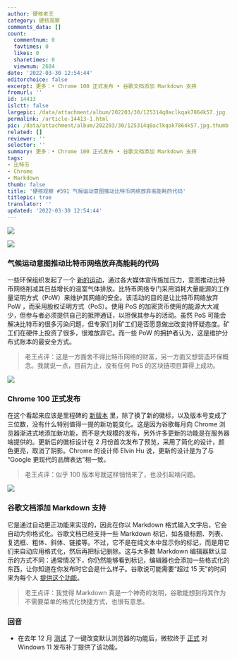 ```yaml
---
author: 硬核老王
category: 硬核观察
comments_data: []
count:
  commentnum: 0
  favtimes: 0
  likes: 0
  sharetimes: 0
  viewnum: 2684
date: '2022-03-30 12:54:44'
editorchoice: false
excerpt: 更多：• Chrome 100 正式发布 • 谷歌文档添加 Markdown 支持
fromurl: ''
id: 14413
islctt: false
largepic: /data/attachment/album/202203/30/125314q0aclkqak7864k57.jpg
permalink: /article-14413-1.html
pic: /data/attachment/album/202203/30/125314q0aclkqak7864k57.jpg.thumb.jpg
related: []
reviewer: ''
selector: ''
summary: 更多：• Chrome 100 正式发布 • 谷歌文档添加 Markdown 支持
tags:
- 比特币
- Chrome
- Markdown
thumb: false
title: '硬核观察 #591 气候运动意图推动比特币网络放弃高能耗的代码'
titlepic: true
translator: ''
updated: '2022-03-30 12:54:44'
---
```


![](/data/attachment/album/202203/30/125314q0aclkqak7864k57.jpg)


![](/data/attachment/album/202203/30/125323r1pmqlpennndqlel.jpg)


### 气候运动意图推动比特币网络放弃高能耗的代码


一些环保组织发起了一个 [新的运动](https://www.theverge.com/2022/3/29/22999715/climate-change-bitcoin-drop-energy-hungry-software-code-proof-of-work)，通过各大媒体宣传施加压力，意图推动比特币网络削减其日益增长的温室气体排放。比特币网络专门采用消耗大量能源的工作量证明方式（PoW）来维护其网络的安全。该活动的目的是让比特币网络放弃 PoW ，而采用股权证明方式（PoS）。使用 PoS 的加密货币使用的能源大大减少，但参与者必须提供自己的抵押通证，以担保其参与的活动。虽然 PoS 可能会解决比特币的很多污染问题，但专家们对矿工们是否愿意做出改变持怀疑态度。矿工们在硬件上投资了很多，很难放弃它。而一些 PoW 的拥护者认为，这是维护分布式账本的最安全方式。



> 
> 老王点评：这是一方面舍不得比特币网络的财富，另一方面又想营造环保概念。我就说一点，目前为止，没有任何 PoS 的区块链项目算得上成功。
> 
> 
> 


![](/data/attachment/album/202203/30/125331g0nawceai1ca8gz5.jpg)


### Chrome 100 正式发布


在这个看起来应该是里程碑的 [新版本](https://chromereleases.googleblog.com/2022/03/stable-channel-update-for-desktop_29.html) 里，除了换了新的徽标，以及版本号变成了三位数，没有什么特别值得一提的新功能变化。这是因为谷歌每月向 Chrome 浏览器渐进式地添加新功能，而不是大规模的发布，另外许多更新的功能是在服务器端提供的。更新后的徽标设计在 2 月份首次发布了预览，采用了简化的设计，颜色更亮，取消了阴影。Chrome 的设计师 Elvin Hu 说，更新的设计是为了与 “Google 更现代的品牌表达”相一致。



> 
> 老王点评：似乎 100 版本号就这样悄悄来了，也没引起啥问题。
> 
> 
> 


![](/data/attachment/album/202203/30/125350zzvm652pzovpbvdr.jpg)


### 谷歌文档添加 Markdown 支持


它是通过自动更正功能来实现的，因此在你以 Markdown 格式输入文字后，它会自动为你格式化。谷歌文档已经支持一些 Markdown 标记，如各级标题、列表、复选框、粗体、斜体、链接等。不过，它不是在纯文本中显示你的标记，而是用它们来自动应用格式化，然后再把标记删除。这与大多数 Markdown 编辑器默认显示的方式不同：通常情况下，你仍然能够看到标记，编辑器也会添加一些格式化的东西，让你知道在你发布时它会是什么样子。谷歌说可能需要“超过 15 天”的时间来为每个人 [提供这个功能](https://www.theverge.com/2022/3/29/23002138/google-docs-markdown-support-formatting-update)。



> 
> 老王点评：我觉得 Markdown 真是一个神奇的发明，谷歌能想到将其作为不需要菜单的格式化快捷方式，也很有意思。
> 
> 
> 


### 回音


* 在去年 12 月 [测试](/article-14049-1.html) 了一键改变默认浏览器的功能后，微软终于 [正式](https://www.theverge.com/2022/3/29/23001277/microsoft-windows-11-default-browser-new-options) 对 Windows 11 发布补丁提供了该功能。
